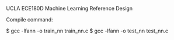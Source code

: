 UCLA ECE180D Machine Learning Reference Design

Compile command:

$ gcc -lfann -o train_nn train_nn.c
$ gcc -lfann -o test_nn test_nn.c
